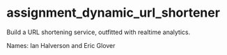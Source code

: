 # assignment_dynamic_url_shortener
Build a URL shortening service, outfitted with realtime analytics.

Names: Ian Halverson and Eric Glover
